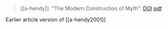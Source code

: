 > [[a-hendy]]. "The Modern Construction of Myth". [DOI](https://doi.org/10.13023/DISCLOSURE.01.02) [pdf](a/a-hendy1992.pdf)

Earlier article version of [[a-hendy2001]]